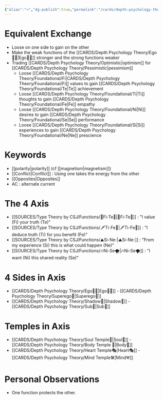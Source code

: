 ```yaml
---
{"alias":"↔️","dg-publish":true,"permalink":"/cards/depth-psychology-theory/axis/","dgPassFrontmatter":true,"created":"2022-12-13T22:16:55.860+01:00","updated":"2023-05-27T15:36:21.810+02:00"}
---
```



# Equivalent Exchange 
- Loose on one side to gain on the other 
- Make the weak functions of the [[CARDS/Depth Psychology Theory/Ego🙋‍♂️\|Ego🙋‍♂️]]  stronger and the strong functions weaker 
- Trading [[CARDS/Depth Psychology Theory/Optimistic\|optimism]] for [[CARDS/Depth Psychology Theory/Pessimistic\|pessimism]]
	- Loose [[CARDS/Depth Psychology Theory/Foundational/Fi\|CARDS/Depth Psychology Theory/Foundational/Fi]] values to gain [[CARDS/Depth Psychology Theory/Foundational/Te\|Te]] achievement 
	- Loose [[CARDS/Depth Psychology Theory/Foundational/Ti\|Ti]] thoughts to gain [[CARDS/Depth Psychology Theory/Foundational/Fe\|Fe]] empathy 
	- Loose [[CARDS/Depth Psychology Theory/Foundational/Ni\|Ni]] desires to gain [[CARDS/Depth Psychology Theory/Foundational/Se\|Se]] performance 
	- Loose [[CARDS/Depth Psychology Theory/Foundational/Si\|Si]] experiences to gain [[CARDS/Depth Psychology Theory/Foundational/Ne\|Ne]] prescience

# Keywords 
- [[polarity\|polarity]] (cf [[magnetism\|magnetism]])
- [[Conflict\|Conflict]] : Using one takes the energy from the other 
- [[Opposites\|Opposites]] 
- AC : alternate current 

# The 4 Axis
- [[SOURCES/Type Theory by CSJ/Functions/🧭Fi-Te🏹\|🧭Fi-Te🏹]] : "I value (Fi) your truth (Te)"
- [[SOURCES/Type Theory by CSJ/Functions/🗡️Ti-Fe💉\|🗡️Ti-Fe💉]] : "I deduce truth (Ti) for you benefit (Fe)"
- [[SOURCES/Type Theory by CSJ/Functions/⛰️Si-Ne💧\|⛰️Si-Ne💧]] : "From my experience (Si) this is what could happen (Ne)"
- [[SOURCES/Type Theory by CSJ/Functions/🔥Ni-Se🌪️\|🔥Ni-Se🌪️]] : "I want (Ni) this shared reality (Se)" 

# 4 Sides in Axis
- [[CARDS/Depth Psychology Theory/Ego🙋‍♂️\|Ego🙋‍♂️]] - [[CARDS/Depth Psychology Theory/Superego👹\|Superego👹]]
- [[CARDS/Depth Psychology Theory/Shadow👥\|Shadow👥]] - [[CARDS/Depth Psychology Theory/Sub🤸\|Sub🤸]]

# Temples in Axis
- [[CARDS/Depth Psychology Theory/Soul Temple👤\|Soul👥]] - [[CARDS/Depth Psychology Theory/Body Temple 🌳\|Body🌳]] 
- [[CARDS/Depth Psychology Theory/Heart Temple🎭\|Heart🎭]] - [[CARDS/Depth Psychology Theory/Mind Temple🛠️\|Mind⚒️]] 

# Personal Observations
- One function protects the other. 
